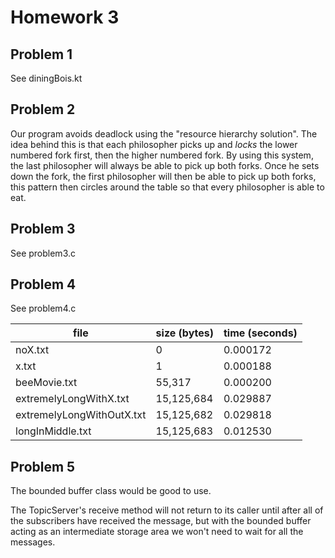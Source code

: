 # Homework 3

## Problem 1
See diningBois.kt

## Problem 2

Our program avoids deadlock using the "resource hierarchy solution". The idea behind this is that each philosopher picks up and *locks* the lower numbered fork first, then the higher numbered fork. By using this system, the last philosopher will always be able to pick up both forks. Once he sets down the fork, the first philosopher will then be able to pick up both forks, this pattern then circles around the table so that every philosopher is able to eat.

## Problem 3
See problem3.c

## Problem 4
See problem4.c

| file                      | size (bytes) | time (seconds) |
| ------------------------- | ------------ | -------------- |
| noX.txt                   | 0            | 0.000172       |
| x.txt                     | 1            | 0.000188       |
| beeMovie.txt              | 55,317       | 0.000200       |
| extremelyLongWithX.txt    | 15,125,684   | 0.029887       |
| extremelyLongWithOutX.txt | 15,125,682   | 0.029818       |
| longInMiddle.txt          | 15,125,683   | 0.012530       |

## Problem 5

The bounded buffer class would be good to use.

The TopicServer's receive method will not return to its caller until after all of the subscribers have received the message, but with the bounded buffer acting as an intermediate storage area we won't need to wait for all the messages.
